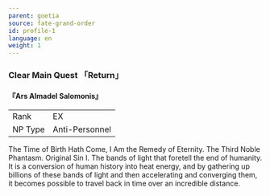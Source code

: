 ```yaml
---
parent: goetia
source: fate-grand-order
id: profile-1
language: en
weight: 1
---
```


### Clear Main Quest 「Return」

#### 『Ars Almadel Salomonis』

<table>
  <tr><td>Rank</td><td>EX</td></tr>
  <tr><td>NP Type</td><td>Anti-Personnel</td></tr>
</table>

The Time of Birth Hath Come, I Am the Remedy of Eternity.
The Third Noble Phantasm. Original Sin I. The bands of light that foretell the end of humanity. It is a conversion of human history into heat energy, and by gathering up billions of these bands of light and then accelerating and converging them, it becomes possible to travel back in time over an incredible distance.
